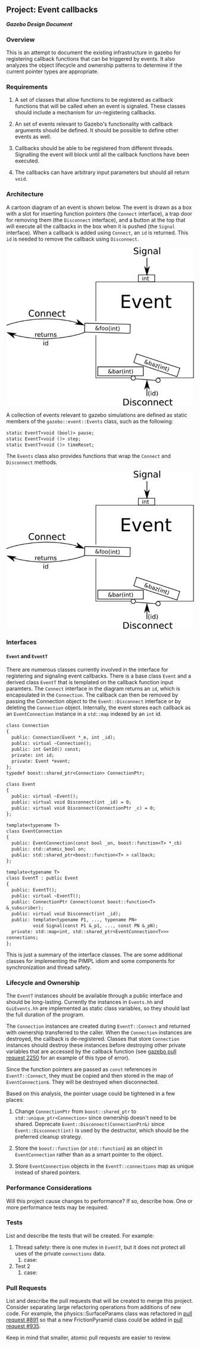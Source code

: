 ## Project: Event callbacks
***Gazebo Design Document***

### Overview

This is an attempt to document the existing infrastructure in gazebo
for registering callback functions that can be triggered by events.
It also analyzes the object lifecycle and ownership patterns
to determine if the current pointer types are appropriate.

### Requirements

1. A set of classes that allow functions to be registered as callback functions
that will be called when an event is signaled.
These classes should include a mechanism for un-registering callbacks.

2. An set of events relevant to Gazebo's functionality with
callback arguments should be defined.
It should be possible to define other events as well.

3. Callbacks should be able to be registered from different threads.
Signalling the event will block until all the callback functions
have been executed.

4. The callbacks can have arbitrary input parameters
but should all return `void`.

### Architecture

A cartoon diagram of an event is shown below.
The event is drawn as a box with a slot for inserting function pointers
(the `Connect` interface),
a trap door for removing them (the `Disconnect` interface),
and a button at the top that will execute all the callbacks in the box
when it is pushed (the `Signal` interface).
When a callback is added using `Connect`, an `id` is returned.
This `id` is needed to remove the callback using `Disconnect`.

![event interface diagram](event_callbacks.png)

A collection of events relevant to gazebo simulations are defined
as static members of the `gazebo::event::Events` class,
such as the following:

~~~
static EventT<void (bool)> pause;
static EventT<void ()> step;
static EventT<void ()> timeReset;
~~~

The `Events` class also provides functions that wrap
the `Connect` and `Disconnect` methods.

![event interface diagram](event_callbacks.png)

### Interfaces

#### `Event` and `EventT`

There are numerous classes currently involved in the interface
for registering and signaling event callbacks.
There is a base class `Event` and a derived class `EventT`
that is templated on the callback function input paramters.
The `Connect` interface in the diagram returns an `id`,
which is encapsulated in the `Connection`.
The callback can then be removed by passing the Connection object to the
`Event::Disconnect` interface
or by deleting the `Connection` object.
Internally, the event stores each callback as an `EventConnection` instance
in a `std::map` indexed by an `int` id.

~~~
class Connection
{
  public: Connection(Event *_e, int _id);
  public: virtual ~Connection();
  public: int GetId() const;
  private: int id;
  private: Event *event;
};
typedef boost::shared_ptr<Connection> ConnectionPtr;
~~~

~~~
class Event
{
  public: virtual ~Event();
  public: virtual void Disconnect(int _id) = 0;
  public: virtual void Disconnect(ConnectionPtr _c) = 0;
};
~~~

~~~
template<typename T>
class EventConnection
{
  public: EventConnection(const bool _on, boost::function<T> *_cb)
  public: std::atomic_bool on;
  public: std::shared_ptr<boost::function<T> > callback;
};
~~~

~~~
template<typename T>
class EventT : public Event
{
  public: EventT();
  public: virtual ~EventT();
  public: ConnectionPtr Connect(const boost::function<T> &_subscriber);
  public: virtual void Disconnect(int _id);
  public: template<typename P1, ..., typename PN>
          void Signal(const P1 &_p1, ..., const PN &_pN);
  private: std::map<int, std::shared_ptr<EventConnection<T>>> connections;
};
~~~

This is just a summary of the interface classes.
The are some additional classes for implementing the PIMPL idiom
and some components for synchronization and thread safety.

### Lifecycle and Ownership

The `EventT` instances should be available through a public interface
and should be long-lasting.
Currently the instances in `Events.hh` and `GuiEvents.hh`
are implemented as static class variables, so they should last the
full duration of the program.

The `Connection` instances are created during `EventT::Connect`
and returned with ownership transferred to the caller.
When the `Connection` instances are destroyed, the callback is
de-registered.
Classes that store `Connection` instances should destroy these instances
before destroying other private variables that are accessed
by the callback function (see
[gazebo pull request 2250](https://bitbucket.org/osrf/gazebo/pull-requests/2250)
for an example of this type of error).

Since the function pointers are passed as `const` references in
`EventT::Connect`, they must be copied and then stored in the
map of `EventConnection`s.
They will be destroyed when disconnected.

Based on this analysis, the pointer usage could be tightened in a few places:

1. Change `ConnectionPtr` from `boost::shared_ptr` to
`std::unique_ptr<Connection>` since ownership doesn't need to be shared.
Deprecate `Event::Disconnect(ConnectionPtr&)` since
`Event::Disconnect(int)` is used by the destructor,
which should be the preferred cleanup strategy.

2. Store the `boost::function` (or `std::function`) as an object in
`EventConnection` rather than as a smart pointer to the object.

3. Store `EventConnection` objects in the `EventT::connections` map
as unique instead of shared pointers.

### Performance Considerations
Will this project cause changes to performance?
If so, describe how.
One or more performance tests may be required.

### Tests
List and describe the tests that will be created. For example:

1. Thread safety: there is one mutex in `EventT`, but it does not protect all
uses of the private `connections` data.
    1. case:
1. Test 2
    1. case:

### Pull Requests
List and describe the pull requests that will be created to merge this project.
Consider separating large refactoring operations from additions of new code.
For example, the physics::SurfaceParams class was refactored in
[pull request #891](https://bitbucket.org/osrf/gazebo/pull-request/891/refactor)
so that a new FrictionPyramid class could be added in
[pull request #935](https://bitbucket.org/osrf/gazebo/pull-request/935/create).

Keep in mind that smaller, atomic pull requests are easier to review.
